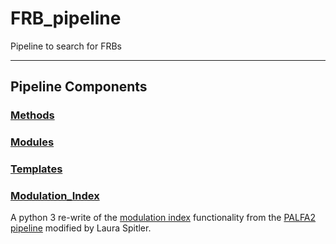 # FRB_pipeline
Pipeline to search for FRBs

------------------

## Pipeline Components

### [Methods](https://github.com/federatedcloud/FRB_pipeline/tree/master/Pipeline/Methods#methods)


### [Modules](https://github.com/federatedcloud/FRB_pipeline/tree/master/Pipeline/Modules#modules)


### [Templates](https://github.com/federatedcloud/FRB_pipeline/tree/master/Pipeline/Templates#templates)


### [Modulation_Index](https://github.com/federatedcloud/FRB_pipeline/tree/master/Modulation_Index)

A python 3 re-write of the [modulation index](https://github.com/federatedcloud/modulation_index#modulation_index) functionality from the [PALFA2 pipeline](https://github.com/federatedcloud/transients_pipeline2#transients_pipeline2) modified by Laura Spitler.

